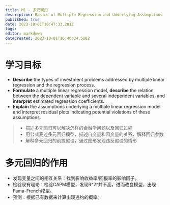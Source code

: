 ```yaml
---
title: M1 - 多元回归
description: Basics of Multiple Regression and Underlying Assumptions
published: true
date: 2023-10-01T16:47:33.201Z
tags: 
editor: markdown
dateCreated: 2023-10-01T16:40:34.518Z
---
```


# 学习目标
- **Describe** the types of investment problems addressed by multiple linear regression and the regression process.
- **Formulate** a multiple linear regression model, **describe** the relation between the dependent variable and several independent variables, and **interpret** estimated regression coefficients.
- **Explain** the assumptions underlying a multiple linear regression model and interpret residual plots indicating potential violations of these assumptions.

> - 描述多元回归可以解决怎样的金融学问题以及回归过程
> - 用公式表述多元回归模型，描述自变量和因变量的关系，解释回归参数
> - 解释多元回归的前提假设，通过图形发现违反假设的情形

# 多元回归的作用
- 发现变量之间的相互关系：找到影响收益率/回报率的影响因子。
- 检验现有理论：检验CAPM模型，发现R^2^并不高，进而改良模型，出现Fama-French模型。
- 预测：根据已有数据来计算出现违约的概率。
